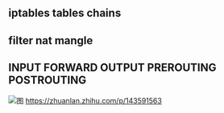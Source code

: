 ## iptables tables chains

## filter nat mangle

## INPUT FORWARD OUTPUT PREROUTING POSTROUTING
![图](https://pic2.zhimg.com/80/v2-6fb254d0ba72c46513cab9d15ececb05_720w.jpg "aa")
<https://zhuanlan.zhihu.com/p/143591563>
